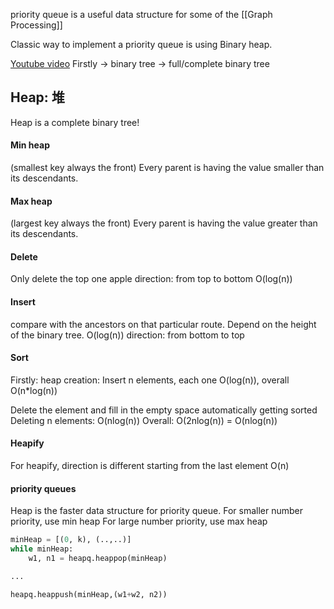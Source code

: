 priority queue is a useful data structure for some of the [[Graph Processing]]

Classic way to implement a priority queue is using Binary heap.

[Youtube video](https://www.youtube.com/watch?v=HqPJF2L5h9U&ab_channel=AbdulBari)
Firstly -> binary tree -> full/complete binary tree
## Heap: 堆 
Heap is a complete binary tree!
#### Min heap
(smallest key always the front)
Every parent is having the value smaller  than its descendants.
#### Max heap
(largest key always the front)
Every parent is having the value greater than its descendants.
#### Delete
Only delete the top one apple
direction: from top to bottom
O(log(n))
#### Insert
compare with the ancestors on that particular route. Depend on the height of the binary tree.  O(log(n))
direction: from bottom to top
#### Sort
Firstly: heap creation:
Insert n elements, each one O(log(n)), overall O(n*log(n))

Delete the element and fill in the empty space
automatically getting sorted 
Deleting n elements: O(nlog(n))
Overall: O(2nlog(n)) = O(nlog(n))

#### Heapify
For heapify, direction is different
starting from the last element
O(n)

#### priority queues
Heap is the faster data structure for priority queue.
For smaller number priority, use min heap
For large number priority, use max heap
```python
minHeap = [(0, k), (..,..)]
while minHeap:
	w1, n1 = heapq.heappop(minHeap)

...

heapq.heappush(minHeap,(w1+w2, n2))
```

